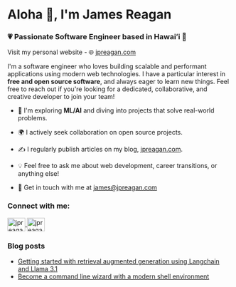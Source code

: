 # Aloha 👋, I'm James Reagan

### 💗 Passionate Software Engineer based in Hawaiʻi 🌴

Visit my personal website - 🌐 [jpreagan.com](https://jpreagan.com)

I'm a software engineer who loves building scalable and performant applications using modern web technologies. I have a particular interest in **free and open source software**, and always eager to learn new things. Feel free to reach out if you're looking for a dedicated, collaborative, and creative developer to join your team!

- 🤖 I'm exploring **ML/AI** and diving into projects that solve real-world problems.

- 🌍 I actively seek collaboration on open source projects.

- ✍ ️I regularly publish articles on my blog, [jpreagan.com](https://jpreagan.com).

- 💡 Feel free to ask me about web development, career transitions, or anything else!

- 📩 Get in touch with me at james@jpreagan.com

### Connect with me:

<p align="left">
  <a href="https://twitter.com/jpreagan_" target="blank">
    <img align="center" src="https://raw.githubusercontent.com/rahuldkjain/github-profile-readme-generator/master/src/images/icons/Social/twitter.svg" alt="jpreagan_" height="30" width="40" />
  </a>
  <a href="https://linkedin.com/in/jpreagan" target="blank">
    <img align="center" src="https://raw.githubusercontent.com/rahuldkjain/github-profile-readme-generator/master/src/images/icons/Social/linked-in-alt.svg" alt="jpreagan" height="30" width="40" />
  </a>
</p>

### Blog posts
<!-- BLOG-POST-LIST:START -->
- [Getting started with retrieval augmented generation using Langchain and Llama 3.1](https://jpreagan.com/blog/getting-started-with-retrieval-augmented-generation-using-langchain-and-llama-3-1/)
- [Become a command line wizard with a modern shell environment](https://jpreagan.com/blog/become-a-command-line-wizard-with-a-modern-shell-environment/)
<!-- BLOG-POST-LIST:END -->

